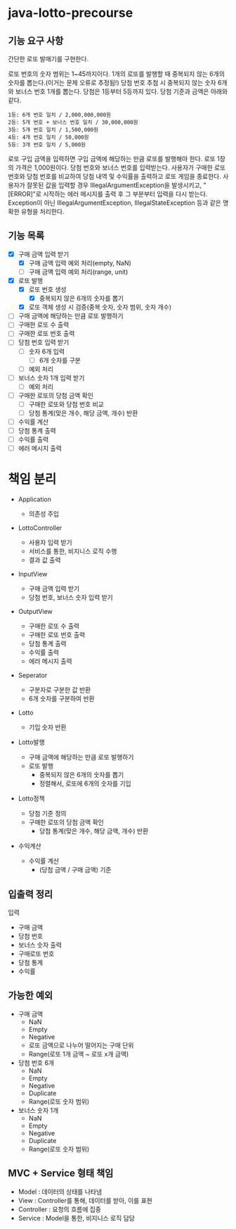 # java-lotto-precourse
## 기능 요구 사항
간단한 로또 발매기를 구현한다.

로또 번호의 숫자 범위는 1~45까지이다.
1개의 로또를 발행할 때 중복되지 않는 6개의 숫자를 뽑는다.(이거는 문제 오류로 추정됨!)
당첨 번호 추첨 시 중복되지 않는 숫자 6개와 보너스 번호 1개를 뽑는다.
당첨은 1등부터 5등까지 있다. 당첨 기준과 금액은 아래와 같다.
```
1등: 6개 번호 일치 / 2,000,000,000원
2등: 5개 번호 + 보너스 번호 일치 / 30,000,000원
3등: 5개 번호 일치 / 1,500,000원
4등: 4개 번호 일치 / 50,000원
5등: 3개 번호 일치 / 5,000원
```
로또 구입 금액을 입력하면 구입 금액에 해당하는 만큼 로또를 발행해야 한다.
로또 1장의 가격은 1,000원이다.
당첨 번호와 보너스 번호를 입력받는다.
사용자가 구매한 로또 번호와 당첨 번호를 비교하여 당첨 내역 및 수익률을 출력하고 로또 게임을 종료한다.
사용자가 잘못된 값을 입력할 경우 IllegalArgumentException을 발생시키고, "[ERROR]"로 시작하는 에러 메시지를 출력 후 그 부분부터 입력을 다시 받는다.
Exception이 아닌 IllegalArgumentException, IllegalStateException 등과 같은 명확한 유형을 처리한다.

## 기능 목록
- [X] 구매 금액 입력 받기
  - [X] 구매 금액 입력 예외 처리(empty, NaN)
  - [ ] 구매 금액 입력 예외 처리(range, unit)
- [X] 로또 발행
  - [X] 로또 번호 생성
    - [X] 중복되지 않은 6개의 숫자를 뽑기
  - [X] 로또 객체 생성 시 검증(중복 숫자, 숫자 범위, 숫자 개수)
- [ ] 구매 금액에 해당하는 만큼 로또 발행하기
- [ ] 구매한 로또 수 출력
- [ ] 구매한 로또 번호 출력
- [ ] 당첨 번호 입력 받기
  - [ ] 숫자 6개 입력
    - [ ] 6개 숫자를 구분
  - [ ] 예외 처리
- [ ] 보너스 숫자 1개 입력 받기
  - [ ] 예외 처리
- [ ] 구매한 로또의 당첨 금액 확인
  - [ ] 구매한 로또와 당첨 번호 비교
  - [ ] 당첨 통계(맞은 개수, 해당 금액, 개수) 반환
- [ ] 수익률 계산
- [ ] 당첨 통계 출력
- [ ] 수익률 출력
- [ ] 에러 메시지 출력

# 책임 분리
- Application
  - 의존성 주입

- LottoController
  - 사용자 입력 받기
  - 서비스를 통한, 비지니스 로직 수행
  - 결과 값 출력

- InputView
  - 구매 금액 입력 받기
  - 당첨 번호, 보너스 숫자 입력 받기
- OutputView
  - 구매한 로또 수 출력
  - 구매한 로또 번호 출력
  - 당첨 통계 출력
  - 수익률 출력
  - 에러 메시지 출력

- Seperator
  - 구분자로 구분한 값 반환
  - 6개 숫자를 구분하여 반환

- Lotto
  - 기입 숫자 반환

- Lotto발행
  - 구매 금액에 해당하는 만큼 로또 발행하기
  - 로또 발행
    - 중복되지 않은 6개의 숫자를 뽑기
    - 정렬해서, 로또에 6개의 숫자를 기입
- Lotto정책
  - 당첨 기준 정의
  - 구매한 로또의 당첨 금액 확인
    - 당첨 통계(맞은 개수, 해당 금액, 개수) 반환
- 수익계산
  - 수익률 계산
    - (당첨 금액 / 구매 금액) 기준

## 입출력 정리
입력
- 구매 금액
- 당첨 번호
- 보너스 숫자
  출력
- 구매로또 번호
- 당첨 통계
- 수익률

## 가능한 예외
- 구매 금액
  - NaN
  - Empty
  - Negative
  - 로또 금액으로 나누어 떨어지는 구매 단위
  - Range(로또 1개 금액 ~ 로또 x개 금액)
- 당첨 번호 6개
  - NaN
  - Empty
  - Negative
  - Duplicate
  - Range(로또 숫자 범위)
- 보너스 숫자 1개
  - NaN
  - Empty
  - Negative
  - Duplicate
  - Range(로또 숫자 범위)


MVC + Service 형태 책임
----
- Model : 데이터의 상태를 나타냄
- View : Controller를 통해, 데이터를 받아, 이를 표현
- Controller : 요청의 흐름에 집중
- Service : Model을 통한, 비지니스 로직 담당